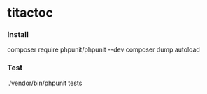# titactoc

### Install
composer require phpunit/phpunit --dev
composer dump autoload

### Test
./vendor/bin/phpunit tests


